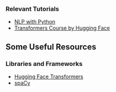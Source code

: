 ### Relevant Tutorials
- [NLP with Python](https://www.nltk.org/book/)
- [Transformers Course by Hugging Face](https://huggingface.co/course/chapter1)

## Some Useful Resources
### Libraries and Frameworks
- [Hugging Face Transformers](https://huggingface.co/)
- [spaCy](https://spacy.io/)

